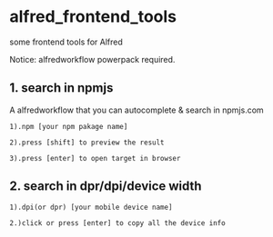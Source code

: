 # alfred_frontend_tools
some frontend tools for Alfred

Notice: alfredworkflow powerpack required.

## 1. search in npmjs
A alfredworkflow that you can autocomplete & search in npmjs.com
```
1).npm [your npm pakage name]

2).press [shift] to preview the result

3).press [enter] to open target in browser
```
## 2. search in dpr/dpi/device width
```
1).dpi(or dpr) [your mobile device name]

2.)click or press [enter] to copy all the device info
```
